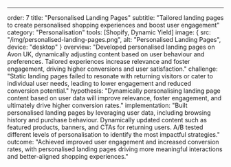 ---
order: 7
title: "Personalised Landing Pages"
subtitle: "Tailored landing pages to create personalised shopping experiences and boost user engagement"
category: "Personalisation"
tools: [Shopify, Dynamic Yield]
image: {
    src: "/img/personalised-landing-pages.png",
    alt: "Personalised Landing Pages",
    device: "desktop"
}
overview: "Developed personalised landing pages on Avon UK, dynamically adjusting content based on user behaviour and preferences. Tailored experiences increase relevance and foster engagement, driving higher conversions and user satisfaction."
challenge: "Static landing pages failed to resonate with returning visitors or cater to individual user needs, leading to lower engagement and reduced conversion potential."
hypothesis: "Dynamically personalising landing page content based on user data will improve relevance, foster engagement, and ultimately drive higher conversion rates."
implementation: "Built personalised landing pages by leveraging user data, including browsing history and purchase behaviour. Dynamically updated content such as featured products, banners, and CTAs for returning users. A/B tested different levels of personalisation to identify the most impactful strategies."
outcome: "Achieved improved user engagement and increased conversion rates, with personalised landing pages driving more meaningful interactions and better-aligned shopping experiences."